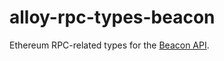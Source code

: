 # alloy-rpc-types-beacon

Ethereum RPC-related types for the [Beacon API](https://ethereum.github.io/beacon-APIs).
